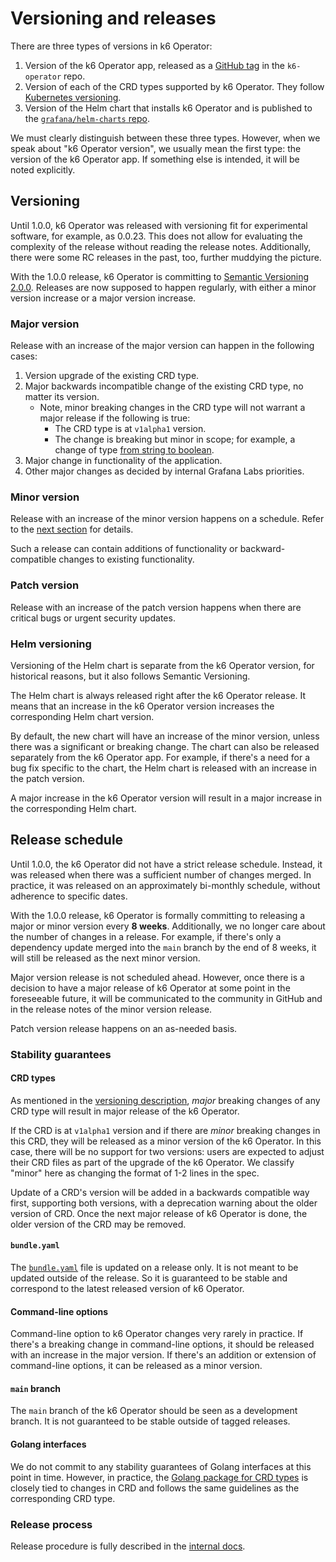 # Versioning and releases

There are three types of versions in k6 Operator:
1. Version of the k6 Operator app, released as a [GitHub tag](https://github.com/grafana/k6-operator/releases) in the `k6-operator` repo.
1. Version of each of the CRD types supported by k6 Operator. They follow [Kubernetes versioning](https://kubernetes.io/docs/reference/using-api/#api-versioning).
1. Version of the Helm chart that installs k6 Operator and is published to the [`grafana/helm-charts` repo](https://github.com/grafana/helm-charts).

We must clearly distinguish between these three types. However, when we speak about "k6 Operator version", we usually mean the first type: the version of the k6 Operator app. If something else is intended, it will be noted explicitly.

## Versioning

Until 1.0.0, k6 Operator was released with versioning fit for experimental software, for example, as 0.0.23. This does not allow for evaluating the complexity of the release without reading the release notes. Additionally, there were some RC releases in the past, too, further muddying the picture.

With the 1.0.0 release, k6 Operator is committing to [Semantic Versioning 2.0.0](https://semver.org/spec/v2.0.0.html). Releases are now supposed to happen regularly, with either a minor version increase or a major version increase.

### Major version

Release with an increase of the major version can happen in the following cases:
1. Version upgrade of the existing CRD type.
1. Major backwards incompatible change of the existing CRD type, no matter its version.
    - Note, minor breaking changes in the CRD type will not warrant a major release if the following is true:
      - The CRD type is at `v1alpha1` version.
      - The change is breaking but minor in scope; for example, a change of type [from string to boolean](https://github.com/grafana/k6-operator/issues/455).
1. Major change in functionality of the application.
1. Other major changes as decided by internal Grafana Labs priorities.

### Minor version

Release with an increase of the minor version happens on a schedule. Refer to the [next section](#release-schedule) for details.

Such a release can contain additions of functionality or backward-compatible changes to existing functionality.

### Patch version

Release with an increase of the patch version happens when there are critical bugs or urgent security updates.

### Helm versioning

Versioning of the Helm chart is separate from the k6 Operator version, for historical reasons, but it also follows Semantic Versioning.

The Helm chart is always released right after the k6 Operator release. It means that an increase in the k6 Operator version increases the corresponding Helm chart version.

By default, the new chart will have an increase of the minor version, unless there was a significant or breaking change. The chart can also be released separately from the k6 Operator app. For example, if there's a need for a bug fix specific to the chart, the Helm chart is released with an increase in the patch version.

A major increase in the k6 Operator version will result in a major increase in the corresponding Helm chart.

## Release schedule

Until 1.0.0, the k6 Operator did not have a strict release schedule. Instead, it was released when there was a sufficient number of changes merged. In practice, it was released on an approximately bi-monthly schedule, without adherence to specific dates.

With the 1.0.0 release, k6 Operator is formally committing to releasing a major or minor version every **8 weeks**. Additionally, we no longer care about the number of changes in a release. For example, if there's only a dependency update merged into the `main` branch by the end of 8 weeks, it will still be released as the next minor version.

Major version release is not scheduled ahead. However, once there is a decision to have a major release of k6 Operator at some point in the foreseeable future, it will be communicated to the community in GitHub and in the release notes of the minor version release.

Patch version release happens on an as-needed basis.

### Stability guarantees

#### CRD types

As mentioned in the [versioning description](#major-version), _major_ breaking changes of any CRD type will result in major release of the k6 Operator.

If the CRD is at `v1alpha1` version and if there are _minor_ breaking changes in this CRD, they will be released as a minor version of the k6 Operator. In this case, there will be no support for two versions: users are expected to adjust their CRD files as part of the upgrade of the k6 Operator. We classify "minor" here as changing the format of 1-2 lines in the spec.

Update of a CRD's version will be added in a backwards compatible way first, supporting both versions, with a deprecation warning about the older version of CRD. Once the next major release of k6 Operator is done, the older version of the CRD may be removed.

#### `bundle.yaml`

The [`bundle.yaml`](https://github.com/grafana/k6-operator/blob/main/bundle.yaml) file is updated on a release only. It is not meant to be updated outside of the release. So it is guaranteed to be stable and correspond to the latest released version of k6 Operator.

#### Command-line options

Command-line option to k6 Operator changes very rarely in practice. If there's a breaking change in command-line options, it should be released with an increase in the major version. If there's an addition or extension of command-line options, it can be released as a minor version.

#### `main` branch

The `main` branch of the k6 Operator should be seen as a development branch. It is not guaranteed to be stable outside of tagged releases.

#### Golang interfaces

We do not commit to any stability guarantees of Golang interfaces at this point in time. However, in practice, the [Golang package for CRD types](https://github.com/grafana/k6-operator/tree/main/api/v1alpha1) is closely tied to changes in CRD and follows the same guidelines as the corresponding CRD type.

### Release process

Release procedure is fully described in the [internal docs](https://github.com/grafana/k6-operator/blob/main/docs/release-workflow.md).

